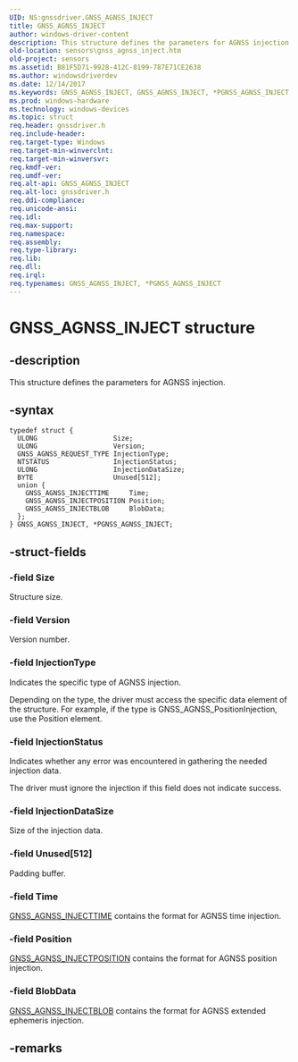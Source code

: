 ```yaml
---
UID: NS:gnssdriver.GNSS_AGNSS_INJECT
title: GNSS_AGNSS_INJECT
author: windows-driver-content
description: This structure defines the parameters for AGNSS injection.
old-location: sensors\gnss_agnss_inject.htm
old-project: sensors
ms.assetid: B81F5D71-9928-412C-8199-787E71CE2638
ms.author: windowsdriverdev
ms.date: 12/14/2017
ms.keywords: GNSS_AGNSS_INJECT, GNSS_AGNSS_INJECT, *PGNSS_AGNSS_INJECT
ms.prod: windows-hardware
ms.technology: windows-devices
ms.topic: struct
req.header: gnssdriver.h
req.include-header: 
req.target-type: Windows
req.target-min-winverclnt: 
req.target-min-winversvr: 
req.kmdf-ver: 
req.umdf-ver: 
req.alt-api: GNSS_AGNSS_INJECT
req.alt-loc: gnssdriver.h
req.ddi-compliance: 
req.unicode-ansi: 
req.idl: 
req.max-support: 
req.namespace: 
req.assembly: 
req.type-library: 
req.lib: 
req.dll: 
req.irql: 
req.typenames: GNSS_AGNSS_INJECT, *PGNSS_AGNSS_INJECT
---
```


# GNSS_AGNSS_INJECT structure



## -description
This structure defines the parameters for AGNSS injection.



## -syntax

````
typedef struct {
  ULONG                   Size;
  ULONG                   Version;
  GNSS_AGNSS_REQUEST_TYPE InjectionType;
  NTSTATUS                InjectionStatus;
  ULONG                   InjectionDataSize;
  BYTE                    Unused[512];
  union {
    GNSS_AGNSS_INJECTTIME     Time;
    GNSS_AGNSS_INJECTPOSITION Position;
    GNSS_AGNSS_INJECTBLOB     BlobData;
  };
} GNSS_AGNSS_INJECT, *PGNSS_AGNSS_INJECT;
````


## -struct-fields

### -field Size

Structure size.


### -field Version

Version number.


### -field InjectionType

Indicates the specific type of AGNSS injection. 

Depending on the type, the driver must access the specific data element of the structure. For example, if the type is GNSS_AGNSS_PositionInjection, use the Position element.


### -field InjectionStatus

Indicates whether any error was encountered in gathering the needed injection data. 

The driver must ignore the injection if this field does not indicate success.


### -field InjectionDataSize

Size of the injection data.


### -field Unused[512]

Padding buffer.


### -field Time


<a href="..\gnssdriver\ns-gnssdriver-gnss_agnss_injecttime.md">GNSS_AGNSS_INJECTTIME</a> contains the format for AGNSS time injection.


### -field Position


<a href="..\gnssdriver\ns-gnssdriver-gnss_agnss_injectposition.md">GNSS_AGNSS_INJECTPOSITION</a> contains  the format for AGNSS position injection.


### -field BlobData


<a href="..\gnssdriver\ns-gnssdriver-gnss_agnss_injectblob.md">GNSS_AGNSS_INJECTBLOB</a>  contains the format for AGNSS extended ephemeris injection.


## -remarks
